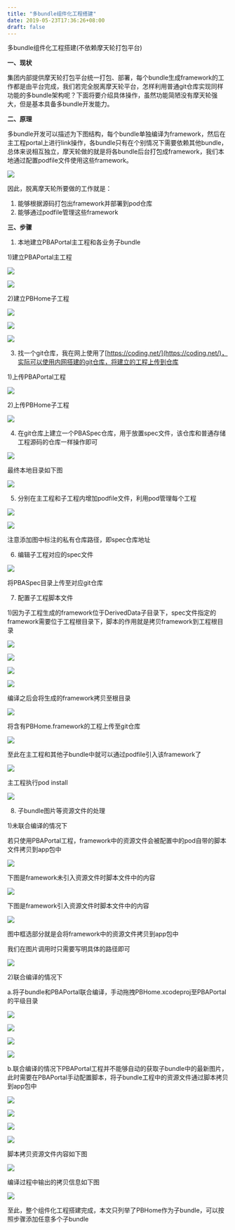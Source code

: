 ```yaml
---
title: "多bundle组件化工程搭建"
date: 2019-05-23T17:36:26+08:00
draft: false
---
```


多bundle组件化工程搭建(不依赖摩天轮打包平台)

**一、现状**

集团内部提供摩天轮打包平台统一打包、部署，每个bundle生成framework的工作都是由平台完成，我们若完全脱离摩天轮平台，怎样利用普通git仓库实现同样功能的多bundle架构呢？下面将要介绍具体操作，虽然功能简陋没有摩天轮强大，但是基本具备多bundle开发能力。

**二、原理**

多bundle开发可以描述为下图结构，每个bundle单独编译为framework，然后在主工程portal上进行link操作，各bundle只有在个别情况下需要依赖其他bundle，总体来说相互独立，摩天轮做的就是将各bundle后台打包成framework，我们本地通过配置podfile文件使用这些framework。

![](https://github.com/shanbozhu/github.io.resource/blob/master/image/2019_5_23/2019_5_23_0.png?raw=true)

因此，脱离摩天轮所要做的工作就是：

1. 能够根据源码打包出framework并部署到pod仓库
2. 能够通过podfile管理这些framework

**三、步骤**

1. 本地建立PBAPortal主工程和各业务子bundle

1)建立PBAPortal主工程

![](https://github.com/shanbozhu/github.io.resource/blob/master/image/2019_5_23/2019_5_23_1.png?raw=true)

![](https://github.com/shanbozhu/github.io.resource/blob/master/image/2019_5_23/2019_5_23_2.png?raw=true)

2)建立PBHome子工程

![](https://github.com/shanbozhu/github.io.resource/blob/master/image/2019_5_23/2019_5_23_3.png?raw=true)

![](https://github.com/shanbozhu/github.io.resource/blob/master/image/2019_5_23/2019_5_23_4.png?raw=true)

![](https://github.com/shanbozhu/github.io.resource/blob/master/image/2019_5_23/2019_5_23_5.png?raw=true)

3. 找一个git仓库，我在网上使用了[https://coding.net/](https://coding.net/)，实际可以使用内网搭建的git仓库，将建立的工程上传到仓库

1)上传PBAPortal工程

![](https://github.com/shanbozhu/github.io.resource/blob/master/image/2019_5_23/2019_5_23_6.png?raw=true)

2)上传PBHome子工程

![](https://github.com/shanbozhu/github.io.resource/blob/master/image/2019_5_23/2019_5_23_7.png?raw=true)

4. 在git仓库上建立一个PBASpec仓库，用于放置spec文件，该仓库和普通存储工程源码的仓库一样操作即可

![](https://github.com/shanbozhu/github.io.resource/blob/master/image/2019_5_23/2019_5_23_8.png?raw=true)

最终本地目录如下图

![](https://github.com/shanbozhu/github.io.resource/blob/master/image/2019_5_23/2019_5_23_9.png?raw=true)

5. 分别在主工程和子工程内增加podfile文件，利用pod管理每个工程

![](https://github.com/shanbozhu/github.io.resource/blob/master/image/2019_5_24/2019_5_24_0.png?raw=true)

![](https://github.com/shanbozhu/github.io.resource/blob/master/image/2019_5_24/2019_5_24_1.png?raw=true)

注意添加图中标注的私有仓库路径，即spec仓库地址

6. 编辑子工程对应的spec文件

![](https://github.com/shanbozhu/github.io.resource/blob/master/image/2019_5_24/2019_5_24_2.png?raw=true)

将PBASpec目录上传至对应git仓库

7. 配置子工程脚本文件

1)因为子工程生成的framework位于DerivedData子目录下，spec文件指定的framework需要位于工程根目录下，脚本的作用就是拷贝framework到工程根目录

![](https://github.com/shanbozhu/github.io.resource/blob/master/image/2019_5_24/2019_5_24_3.png?raw=true)

![](https://github.com/shanbozhu/github.io.resource/blob/master/image/2019_5_24/2019_5_24_4.png?raw=true)

![](https://github.com/shanbozhu/github.io.resource/blob/master/image/2019_5_24/2019_5_24_5.png?raw=true)

![](https://github.com/shanbozhu/github.io.resource/blob/master/image/2019_5_24/2019_5_24_6.png?raw=true)

编译之后会将生成的framework拷贝至根目录

![](https://github.com/shanbozhu/github.io.resource/blob/master/image/2019_5_24/2019_5_24_7.png?raw=true)

将含有PBHome.framework的工程上传至git仓库

![](https://github.com/shanbozhu/github.io.resource/blob/master/image/2019_5_24/2019_5_24_8.png?raw=true)

至此在主工程和其他子bundle中就可以通过podfile引入该framework了

![](https://github.com/shanbozhu/github.io.resource/blob/master/image/2019_5_24/2019_5_24_9.png?raw=true)

主工程执行pod install

![](https://github.com/shanbozhu/github.io.resource/blob/master/image/2019_5_24/2019_5_24_10.png?raw=true)

8. 子bundle图片等资源文件的处理

1)未联合编译的情况下

若只使用PBAPortal工程，framework中的资源文件会被配置中的pod自带的脚本文件拷贝到app包中

![](https://github.com/shanbozhu/github.io.resource/blob/master/image/2019_5_24/2019_5_24_11.png?raw=true)

下图是framework未引入资源文件时脚本文件中的内容

![](https://github.com/shanbozhu/github.io.resource/blob/master/image/2019_5_24/2019_5_24_12.png?raw=true)

下图是framework引入资源文件时脚本文件中的内容

![](https://github.com/shanbozhu/github.io.resource/blob/master/image/2019_5_24/2019_5_24_13.png?raw=true)

图中框选部分就是会将framework中的资源文件拷贝到app包中

我们在图片调用时只需要写明具体的路径即可

![](https://github.com/shanbozhu/github.io.resource/blob/master/image/2019_5_24/2019_5_24_14.png?raw=true)

2)联合编译的情况下

a.将子bundle和PBAPortal联合编译，手动拖拽PBHome.xcodeproj至PBAPortal的平级目录

![](https://github.com/shanbozhu/github.io.resource/blob/master/image/2019_5_24/2019_5_24_15.png?raw=true)

![](https://github.com/shanbozhu/github.io.resource/blob/master/image/2019_5_24/2019_5_24_16.png?raw=true)

![](https://github.com/shanbozhu/github.io.resource/blob/master/image/2019_5_24/2019_5_24_17.png?raw=true)

![](https://github.com/shanbozhu/github.io.resource/blob/master/image/2019_5_24/2019_5_24_18.png?raw=true)

b.联合编译的情况下PBAPortal工程并不能够自动的获取子bundle中的最新图片，此时需要在PBAPortal手动配置脚本，将子bundle工程中的资源文件通过脚本拷贝到app包中

![](https://github.com/shanbozhu/github.io.resource/blob/master/image/2019_5_24/2019_5_24_19.png?raw=true)

![](https://github.com/shanbozhu/github.io.resource/blob/master/image/2019_5_24/2019_5_24_20.png?raw=true)

![](https://github.com/shanbozhu/github.io.resource/blob/master/image/2019_5_24/2019_5_24_21.png?raw=true)

![](https://github.com/shanbozhu/github.io.resource/blob/master/image/2019_5_24/2019_5_24_22.png?raw=true)

脚本拷贝资源文件内容如下图

![](https://github.com/shanbozhu/github.io.resource/blob/master/image/2019_5_24/2019_5_24_23.png?raw=true)

编译过程中输出的拷贝信息如下图

![](https://github.com/shanbozhu/github.io.resource/blob/master/image/2019_5_24/2019_5_24_24.png?raw=true)

至此，整个组件化工程搭建完成，本文只列举了PBHome作为子bundle，可以按照步骤添加任意多个子bundle









































